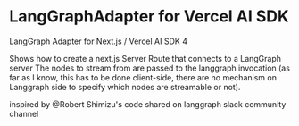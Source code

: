 # LangGraphAdapter for Vercel AI SDK
LangGraph Adapter for Next.js / Vercel AI SDK 4

Shows how to create a next.js Server Route that connects to a LangGraph server
The nodes to stream from are passed to the langgraph invocation (as far as I know, this has to be done client-side, there are no mechanism on Langgraph side to specify which nodes are streamable or not).

inspired by @Robert Shimizu's code shared on langgraph slack community channel
